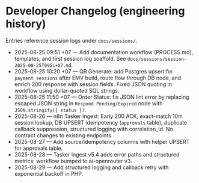 # Developer Changelog (engineering history)

Entries reference session logs under `docs/sessions/`.

- 2025-08-25 09:51 +07 — Add documentation workflow (PROCESS.md), templates, and first session log scaffold. See `docs/sessions/session-2025-08-25T0951+07.md`.
- 2025-08-25 10:20 +07 — QR Generate: add Postgres upsert for `payment_sessions` after EMV build, route flow through DB node, and enrich 200 response with session fields. Fixed JSON quoting in workflow using dollar-quoted SQL strings.
- 2025-08-25 11:50 +07 — Order Status: fix JSON lint error by replacing escaped JSON string in `Respond Pending/Expired` node with `JSON.stringify({ status })`.
- 2025-08-26 — n8n Tasker Ingest: Early 200 ACK, exact-match 10m session lookup, DB UPSERT idempotency (`approvals` table), duplicate callback suppression, structured logging with correlation_id. No contract changes to existing endpoints.
- 2025-08-27 — Add source/idempotency columns with helper UPSERT for approvals table.
- 2025-08-28 — Tasker ingest v5.4 adds error paths and structured metrics; workflow bumped to ai-openrouter v3.
- 2025-08-29 — Add structured logging and callback retry with exponential backoff in PHP.
